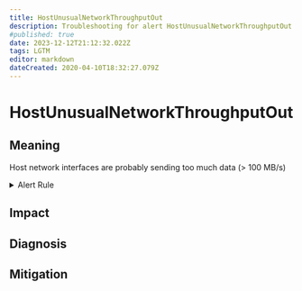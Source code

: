 ```yaml
---
title: HostUnusualNetworkThroughputOut
description: Troubleshooting for alert HostUnusualNetworkThroughputOut
#published: true
date: 2023-12-12T21:12:32.022Z
tags: LGTM
editor: markdown
dateCreated: 2020-04-10T18:32:27.079Z
---
```


# HostUnusualNetworkThroughputOut

## Meaning
[//]: # "Short paragraph that explains what the alert means"
Host network interfaces are probably sending too much data (> 100 MB/s)

<details>
  <summary>Alert Rule</summary>

  ```yaml
alert: HostUnusualNetworkThroughputOut
expr: (sum by (instance) (rate(node_network_transmit_bytes_total[2m])) / 1024 / 1024 > 100) * on(instance) group_left (nodename) node_uname_info{nodename=~".+"}
for: 5m
labels:
    severity: warning
annotations:
    summary: Host unusual network throughput out (instance {{ $labels.instance }})
    description: |-
        Host network interfaces are probably sending too much data (> 100 MB/s)
          VALUE = {{ $value }}
          LABELS = {{ $labels }}
    runbook: https://github.com/srerun/prometheus-alerts/content/runbooks/HostUnusualNetworkThroughputOut

  ```
</details>


## Impact
[//]: # "What could / will happen if the alert is not addressed"



## Diagnosis
[//]: # "Steps to take to identify the cause of the problem"



## Mitigation
[//]: # "The steps necessary to resolve the alert"
